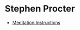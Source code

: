 # Stephen Procter

- [Meditation Instructions](https://www.youtube.com/playlist?list=PLZlaI7mNuyZncrFIOGBzQg68wHxEcHDiA)

